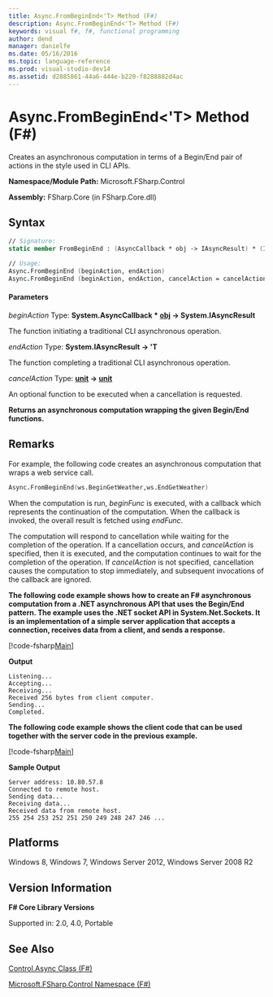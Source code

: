 ```yaml
---
title: Async.FromBeginEnd<'T> Method (F#)
description: Async.FromBeginEnd<'T> Method (F#)
keywords: visual f#, f#, functional programming
author: dend
manager: danielfe
ms.date: 05/16/2016
ms.topic: language-reference
ms.prod: visual-studio-dev14
ms.assetid: d2885861-44a6-444e-b220-f8288882d4ac 
---
```


# Async.FromBeginEnd<'T> Method (F#)

Creates an asynchronous computation in terms of a Begin/End pair of actions in the style used in CLI APIs.

**Namespace/Module Path:** Microsoft.FSharp.Control

**Assembly:** FSharp.Core (in FSharp.Core.dll)

## Syntax

```fsharp
// Signature:
static member FromBeginEnd : (AsyncCallback * obj -> IAsyncResult) * (IAsyncResult -> 'T) * ?(unit -> unit) -> Async<'T>

// Usage:
Async.FromBeginEnd (beginAction, endAction)
Async.FromBeginEnd (beginAction, endAction, cancelAction = cancelAction)
```

#### Parameters

*beginAction*
Type: **System.AsyncCallback &#42; [obj](https://msdn.microsoft.com/library/dcf2430f-702b-40e5-a0a1-97518bf137f7) -&gt; System.IAsyncResult**

The function initiating a traditional CLI asynchronous operation.

*endAction*
Type: **System.IAsyncResult -&gt; 'T**

The function completing a traditional CLI asynchronous operation.

*cancelAction*
Type: **[unit](https://msdn.microsoft.com/library/00b837c2-6c8a-483a-87d3-0479c64037a7) -&gt; [unit](https://msdn.microsoft.com/library/00b837c2-6c8a-483a-87d3-0479c64037a7)**

An optional function to be executed when a cancellation is requested.

**Returns an asynchronous computation wrapping the given Begin/End functions.**

## Remarks

For example, the following code creates an asynchronous computation that wraps a web service call.

```fsharp
Async.FromBeginEnd(ws.BeginGetWeather,ws.EndGetWeather)
```

When the computation is run, *beginFunc* is executed, with a callback which represents the continuation of the computation. When the callback is invoked, the overall result is fetched using *endFunc*.

The computation will respond to cancellation while waiting for the completion of the operation. If a cancellation occurs, and *cancelAction* is specified, then it is executed, and the computation continues to wait for the completion of the operation. If *cancelAction* is not specified, cancellation causes the computation to stop immediately, and subsequent invocations of the callback are ignored.

**The following code example shows how to create an F# asynchronous computation from a .NET asynchronous API that uses the Begin/End pattern. The example uses the .NET socket API in System.Net.Sockets. It is an implementation of a simple server application that accepts a connection, receives data from a client, and sends a response.**

[!code-fsharp[Main](snippets/fsasyncapis/snippet200.fs)]

**Output**

```
Listening...
Accepting...
Receiving...
Received 256 bytes from client computer.
Sending...
Completed.
```

**The following code example shows the client code that can be used together with the server code in the previous example.**

[!code-fsharp[Main](snippets/fsasyncapis/snippet20.fs)]

**Sample Output**

```
Server address: 10.80.57.8
Connected to remote host.
Sending data...
Receiving data...
Received data from remote host.
255 254 253 252 251 250 249 248 247 246 ...
```

## Platforms

Windows 8, Windows 7, Windows Server 2012, Windows Server 2008 R2

## Version Information

**F# Core Library Versions**

Supported in: 2.0, 4.0, Portable

## See Also

[Control.Async Class &#40;F&#35;&#41;](Control.Async-Class-%5BFSharp%5D.md)

[Microsoft.FSharp.Control Namespace &#40;F&#35;&#41;](Microsoft.FSharp.Control-Namespace-%5BFSharp%5D.md)
